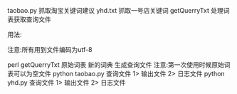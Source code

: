 
taobao.py 抓取淘宝关键词建议
yhd.txt 抓取一号店关键词
getQuerryTxt 处理词表获取查询文件 

用法:

注意:所有用到文件编码为utf-8

perl getQuerryTxt 原始词表 新的词典 生成查询文件
注意:第一次使用时候原始词表可以为空文件
python taobao.py 查询文件 1> 输出文件 2> 日志文件
python yhd.py 查询文件 1> 输出文件 2> 日志文件
